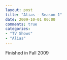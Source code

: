 ```yaml
---
layout: post
title: "Alias - Season 1"
date: 2009-10-01 00:00
comments: true
categories:
- "TV Shows"
- "Alias"
---
```


Finished in Fall 2009
